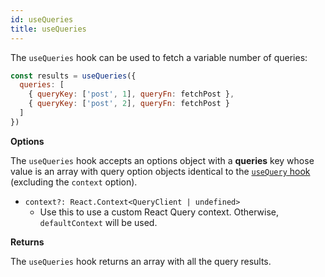 ```yaml
---
id: useQueries
title: useQueries
---
```


The `useQueries` hook can be used to fetch a variable number of queries:

```js
const results = useQueries({
  queries: [
    { queryKey: ['post', 1], queryFn: fetchPost },
    { queryKey: ['post', 2], queryFn: fetchPost }
  ]
})
```

**Options**

The `useQueries` hook accepts an options object with a **queries** key whose value is an array with query option objects identical to the [`useQuery` hook](/reference/useQuery) (excluding the `context` option).

- `context?: React.Context<QueryClient | undefined>`
  - Use this to use a custom React Query context. Otherwise, `defaultContext` will be used.

**Returns**

The `useQueries` hook returns an array with all the query results.
